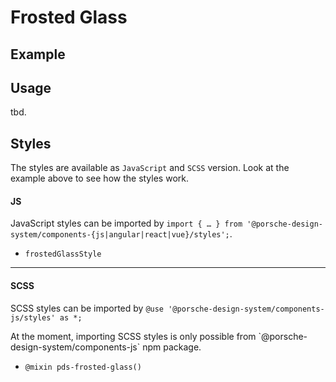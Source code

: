 # Frosted Glass

<TableOfContents></TableOfContents>

## Example

<Playground :frameworkMarkup="codeExample" :externalStackBlitzDependencies="['styled-components']">
  <ExampleStylesFrostedGlass />
</Playground>

## Usage

tbd.

## Styles

The styles are available as `JavaScript` and `SCSS` version. Look at the example above to see how the styles work.

#### JS

JavaScript styles can be imported by
`import { … } from '@porsche-design-system/components-{js|angular|react|vue}/styles';`.

- `frostedGlassStyle`

---

#### SCSS

SCSS styles can be imported by `@use '@porsche-design-system/components-js/styles' as *;`

<p-inline-notification heading="Important note" state="warning" dismiss-button="false">
 At the moment, importing SCSS styles is only possible from `@porsche-design-system/components-js` npm package.
</p-inline-notification>

- `@mixin pds-frosted-glass()`

<script lang="ts">
import Vue from 'vue';
import Component from 'vue-class-component';
import { getStylesFrostedGlassCodeSamples } from '@porsche-design-system/shared';
import { adjustSelectedFramework } from '@/utils';
import ExampleStylesFrostedGlass from '@/pages/patterns/styles/example-frosted-glass.vue';

@Component({
  components: {
    ExampleStylesFrostedGlass
  },
})
export default class Code extends Vue {
  codeExample = getStylesFrostedGlassCodeSamples();

  public mounted(): void {
    adjustSelectedFramework(this.codeExample);
  }
}
</script>
